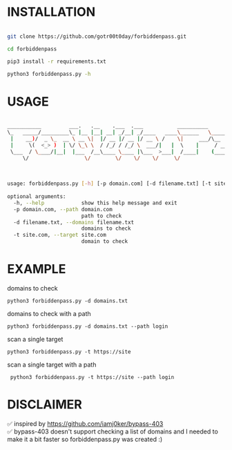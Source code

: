 # INSTALLATION

```bash

git clone https://github.com/gotr00t0day/forbiddenpass.git

cd forbiddenpass

pip3 install -r requirements.txt

python3 forbiddenpass.py -h

```

# USAGE 

```bash

___________         ___.   .__    .___  .___           __________                                        
\_   _____/_________\_ |__ |__| __| _/__| _/____   ____\______   \_____    ______ ______                 
 |    __)/  _ \_  __ \ __ \|  |/ __ |/ __ |/ __ \ /    \|     ___/\__  \  /  ___//  ___/                 
 |     \(  <_> )  | \/ \_\ \  / /_/ / /_/ \  ___/|   |  \    |     / __ \_\___ \ \___ \                  
 \___  / \____/|__|  |___  /__\____ \____ |\___  >___|  /____|    (____  /____  >____  >                 
     \/                  \/        \/    \/    \/     \/               \/     \/     \/   v1.0           
                                                                                                         
                                                                                                         
                                                                                                         
usage: forbiddenpass.py [-h] [-p domain.com] [-d filename.txt] [-t site.com]                             
                                                                                                         
optional arguments:                                                                                      
  -h, --help            show this help message and exit                                                  
  -p domain.com, --path domain.com                                                                       
                        path to check                                                                    
  -d filename.txt, --domains filename.txt                                                                
                        domains to check                                                                 
  -t site.com, --target site.com                                                                         
                        domain to check 
 ```
 
 # EXAMPLE
 
 domains to check
 ```
 python3 forbiddenpass.py -d domains.txt
 ```
 domains to check with a path
 ```
 python3 forbiddenpass.py -d domains.txt --path login
 ```
 scan a single target
 ```
 python3 forbiddenpass.py -t https://site
 ```
 scan a single target with a path
 ```
  python3 forbiddenpass.py -t https://site --path login
 ````
 # DISCLAIMER
 
✅ inspired by https://github.com/iamj0ker/bypass-403<br/>
✅ bypass-403 doesn't support checking a list of domains and I needed to make it a bit faster so forbiddenpass.py was created :)

